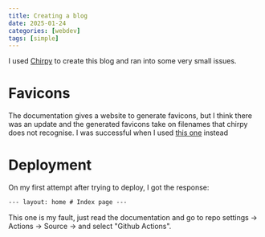 ```yaml
---
title: Creating a blog
date: 2025-01-24
categories: [webdev]
tags: [simple]
---
```


I used [Chirpy](https://chirpy.cotes.page/) to create this blog and ran into some very small issues.

# Favicons

The documentation gives a website to generate favicons, but I think there was an update and the generated favicons take on filenames that chirpy does not recognise. I was successful when I used [this one](https://www.favicon-generator.org/) instead

# Deployment

On my first attempt after trying to deploy, I got the response:
```html
--- layout: home # Index page --- 
```

This one is my fault, just read the documentation and go to repo settings -> Actions -> Source -> and select "Github Actions".
